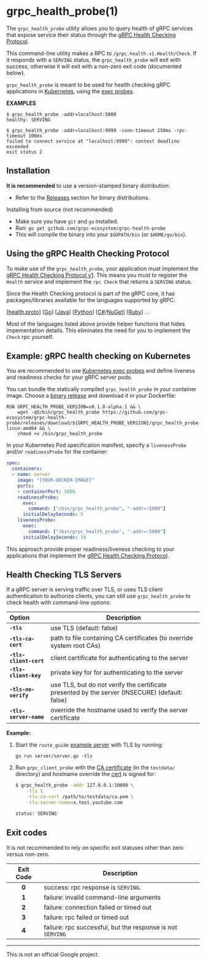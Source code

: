 # grpc_health_probe(1)

The `grpc_health_probe` utility allows you to query health of gRPC services that
expose service their status through the [gRPC Health Checking Protocol][hc].

This command-line utility makes a RPC to `/grpc.health.v1.Health/Check`. If it
responds with a `SERVING` status, the `grpc_health_probe` will exit with
success, otherwise it will exit with a non-zero exit code (documented below).

`grpc_health_probe` is meant to be used for health checking gRPC applications in
[Kubernetes][k8s], using the [exec probes][execprobe].

**EXAMPLES**

```text
$ grpc_health_probe -addr=localhost:5000
healthy: SERVING
```

```text
$ grpc_health_probe -addr=localhost:9999 -conn-timeout 250ms -rpc-timeout 100ms
failed to connect service at "localhost:9999": context deadline exceeded
exit status 2
```

## Installation

**It is recommended** to use a version-stamped binary distribution:
- Refer to the [Releases][rel] section for binary distributions.

Installing from source (not recommended)

- Make sure you have `git` and `go` installed.
- Run: `go get github.com/grpc-ecosystem/grpc-health-probe`
- This will compile the binary into your `$GOPATH/bin` (or `$HOME/go/bin`).

## Using the gRPC Health Checking Protocol

To make use of the `grpc_health_probe`, your application must implement the
[gRPC Health Checking Protocol v1][hc]. This means you must to register the
`Health` service and implement the `rpc Check` that returns a `SERVING` status.

Since the Health Checking protocol is part of the gRPC core, it has packages/libraries
available for the languages supported by gRPC:

[[health.proto](https://github.com/grpc/grpc/blob/master/src/proto/grpc/health/v1/health.proto)]
[[Go](https://godoc.org/google.golang.org/grpc/health/grpc_health_v1)]
[[Java](https://github.com/grpc/grpc-java/blob/master/services/src/generated/main/grpc/io/grpc/health/v1/HealthGrpc.java)]
[[Python](https://github.com/grpc/grpc/tree/master/src/python/grpcio_health_checking)]
[[C#](https://github.com/grpc/grpc/tree/master/src/csharp/Grpc.HealthCheck)/[NuGet](https://www.nuget.org/packages/Grpc.HealthCheck/)]
[[Ruby](https://www.rubydoc.info/gems/grpc/Grpc/Health/Checker)] ...

Most of the languages listed above provide helper functions that hides
impementation details. This eliminates the need for you to implement the `Check`
rpc yourself.

## Example: gRPC health checking on Kubernetes

You are recommended to use [Kubernetes exec probes][execprobe] and define
liveness and readiness checks for your gRPC server pods.

You can bundle the statically compiled `grpc_health_probe` in your container
image. Choose a [binary release][rel] and download it in your Dockerfile:

```
RUN GRPC_HEALTH_PROBE_VERSION=v0.1.0-alpha.1 && \
    wget -qO/bin/grpc_health_probe https://github.com/grpc-ecosystem/grpc-health-probe/releases/download/${GRPC_HEALTH_PROBE_VERSION}/grpc_health_probe-linux-amd64 && \
    chmod +x /bin/grpc_health_probe
```

In your Kubernetes Pod specification manifest, specify a `livenessProbe` and/or
`readinessProbe` for the container:

```yaml
spec:
  containers:
  - name: server
    image: "[YOUR-DOCKER-IMAGE]"
    ports:
    - containerPort: 5000
    readinessProbe:
      exec:
        command: ["/bin/grpc_health_probe", "-addr=:5000"]
      initialDelaySeconds: 5
    livenessProbe:
      exec:
        command: ["/bin/grpc_health_probe", "-addr=:5000"]
      initialDelaySeconds: 10
```

This approach provide proper readiness/liveness checking to your applications
that implement the [gRPC Health Checking Protocol][hc].

## Health Checking TLS Servers

If a gRPC server is serving traffic over TLS, or uses TLS client authentication
to authorize clients, you can still use `grpc_health_probe` to check health
with command-line options:

| Option | Description |
|:------------|-------------|
| **`-tls`** | use TLS (default: false) |
| **`-tls-ca-cert`** | path to file containing CA certificates (to override system root CAs) |
| **`-tls-client-cert`** | client certificate for authenticating to the server |
| **`-tls-client-key`** | private key for for authenticating to the server |
| **`-tls-no-verify`** | use TLS, but do not verify the certificate presented by the server (INSECURE) (default: false) |
| **`-tls-server-name`** | override the hostname used to verify the server certificate |

**Example:**

1. Start the `route_guide` [example
   server](https://github.com/grpc/grpc-go/tree/be59908d40f00be3573a50284c3863f1a37b8528/examples/route_guide)
   with TLS by running:

       go run server/server.go -tls

2. Run `grpc_client_probe` with the [CA
   certificate](https://github.com/grpc/grpc-go/blob/be59908d40f00be3573a50284c3863f1a37b8528/testdata/ca.pem)
   (in the `testdata/` directory) and hostname override the
   [cert](https://github.com/grpc/grpc-go/blob/be59908d40f00be3573a50284c3863f1a37b8528/testdata/server1.pem) is signed for:

      ```sh
      $ grpc_health_probe -addr 127.0.0.1:10000 \
          -tls \
          -tls-ca-cert /path/to/testdata/ca.pem \
          -tls-server-name=x.test.youtube.com

      status: SERVING
      ```



## Exit codes

It is not recommended to rely on specific exit statuses other than zero versus
non-zero.

| Exit Code | Description |
|:-----------:|-------------|
| **0** | success: rpc response is `SERVING`. |
| **1** | failure: invalid command-line arguments |
| **2** | failure: connection failed or timed out |
| **3** | failure: rpc failed or timed out |
| **4** | failure: rpc successful, but the response is not `SERVING` |


----

This is not an official Google project.

[hc]: https://github.com/grpc/grpc/blob/master/doc/health-checking.md
[k8s]: https://kubernetes.io/
[execprobe]: https://kubernetes.io/docs/tasks/configure-pod-container/configure-liveness-readiness-probes/#define-a-liveness-command
[rel]: https://github.com/grpc-ecosystem/grpc-health-probe/releases
